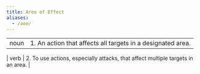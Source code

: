 ```yaml
---
title: Area of Effect
aliases:
  - /aoe/
---
```

| | |
| --- | --- |
| noun | 1.  	An action that affects all targets in a designated area. |

| verb | 2.   To use actions, especially attacks, that affect multiple targets in an area.	|
